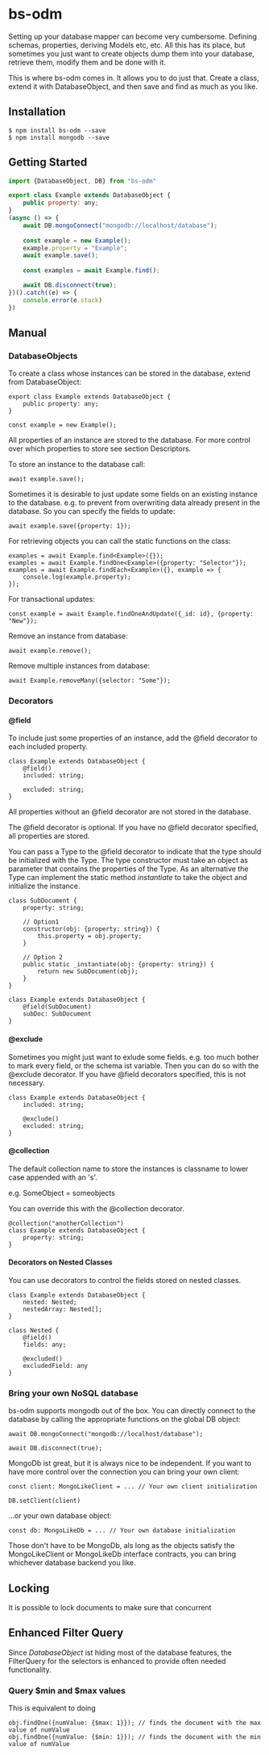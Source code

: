 ﻿# bs-odm

Setting up your database mapper can become very cumbersome. Defining schemas, properties, deriving Models etc, etc.
All this has its place, but sometimes you just want to create objects dump them into your database, retrieve them, modify them and be done with it.

This is where bs-odm comes in. It allows you to do just that.
Create a class, extend it with DatabaseObject, and then save and find as much as you like.

## Installation

    $ npm install bs-odm --save
    $ npm install mongodb --save
    
## Getting Started

```js
import {DatabaseObject, DB} from "bs-odm"

export class Example extends DatabaseObject {
    public property: any;
}
(async () => {
    await DB.mongoConnect("mongodb://localhost/database");
    
    const example = new Example();
    example.property = "Example";
    await example.save();
    
    const examples = await Example.find();

    await DB.disconnect(true);
})().catch((e) => {
    console.error(e.stack)
})
```

## Manual
### DatabaseObjects

To create a class whose instances can be stored in the database, extend from DatabaseObject:

    export class Example extends DatabaseObject {
        public property: any;
    }
    
    const example = new Example();

All properties of an instance are stored to the database. For more control over which properties to store see section Descriptors.

To store an instance to the database call:

    await example.save();
    
Sometimes it is desirable to just update some fields on an existing instance to the database.
e.g. to prevent from overwriting data already present in the database.
So you can specify the fields to update:

    await example.save({property: 1});

For retrieving objects you can call the static functions on the class:

    examples = await Example.find<Example>({});
    examples = await Example.findOne<Example>({property: "Selector"});
    examples = await Example.findEach<Example>({}, example => {
        console.log(example.property);
    });
    
For transactional updates:
    
    const example = await Example.findOneAndUpdate({_id: id}, {property: "New"});
    
Remove an instance from database:

    await example.remove();
    
Remove multiple instances from database:

    await Example.removeMany({selector: "Some"});

### Decorators

#### @field

To include just some properties of an instance, add the @field decorator to each included property.

    class Example extends DatabaseObject {
        @field()
        included: string;
        
        excluded: string;
    }
    
All properties without an @field decorator are not stored in the database.

The @field decorator is optional. If you have no @field decorator specified, all properties are stored.

You can pass a Type to the @field decorator to indicate that the type should be initialized with the Type.
The type constructor must take an object as parameter that contains the properties of the Type.
As an alternative the Type can implement the static method _instantiate_ to take the object and initialize the instance.

    class SubDocument {
        property: string;
        
        // Option1 
        constructor(obj: {property: string}) {
            this.property = obj.property;
        } 
        
        // Option 2
        public static _instantiate(obj: {property: string}) {
            return new SubDocument(obj);
        }
    }
    
    class Example extends DatabaseObject {
        @field(SubDocument)
        subDoc: SubDocument
    }

#### @exclude

Sometimes you might just want to exlude some fields. e.g. too much bother to mark every field, or the schema ist variable.
Then you can do so with the @exclude decorator. If you have @field decorators specified, this is not necessary.

    class Example extends DatabaseObject {
        included: string;
        
        @exclude()
        excluded: string;
    }

#### @collection

The default collection name to store the instances is classname to lower case appended with an 's'.

e.g. SomeObject = someobjects

You can override this with the @collection decorator.

    @collection("anotherCollection")
    class Example extends DatabaseObject {
        property: string;
    }

#### Decorators on Nested Classes

You can use decorators to control the fields stored on nested classes.

    class Example extends DatabaseObject {
        nested: Nested;
        nestedArray: Nested[];
    }

    class Nested {
        @field()
        fields: any;

        @excluded()
        excludedField: any
    }


### Bring your own NoSQL database

bs-odm supports mongodb out of the box. You can directly connect to the database by calling the appropriate functions on the global DB object:

    await DB.mongoConnect("mongodb://localhost/database");
        
    await DB.disconnect(true);

MongoDb ist great, but it is always nice to be independent.
If you want to have more control over the connection you can bring your own client:

    const client: MongoLikeClient = ... // Your own client initialization
    
    DB.setClient(client)
    
...or your own database object:

    const db: MongoLikeDb = ... // Your own database initialization
    
Those don't have to be MongoDb, als long as the objects satisfy the MongoLikeClient or MongoLikeDb interface contracts,
you can bring whichever database backend you like.

## Locking

It is possible to lock documents to make sure that concurrent 

## Enhanced Filter Query

Since _DatabaseObject_ ist hiding most of the database features, the FilterQuery for the selectors is enhanced to provide often needed functionality.

### Query $min and $max values

This is equivalent to doing 

    obj.findOne({numValue: {$max: 1}}); // finds the document with the max value of numValue
    obj.findOne({numValue: {$min: 1}}); // finds the document with the min value of numValue

